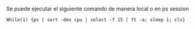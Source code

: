 Se puede ejecutar el siguiente comando de manera local o en ps session
```
While(1) {ps | sort -des cpu | select -f 15 | ft -a; sleep 1; cls}
```
